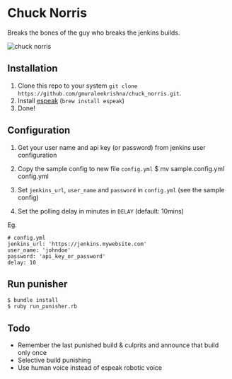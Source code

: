 Chuck Norris
==============

Breaks the bones of the guy who breaks the jenkins builds.

![chuck norris](https://cdn.meme.am/instances/64556564.jpg)

## Installation

1. Clone this repo to your system `git clone https://github.com/gmuraleekrishna/chuck_norris.git`.
2. Install [espeak](http://espeak.sourceforge.net/) (`brew install espeak`)
3. Done!

## Configuration

1. Get your user name and api key (or password) from jenkins user configuration
1. Copy the sample config to new file `config.yml`
	$ mv sample.config.yml config.yml

1. Set `jenkins_url`, `user_name` and `password` in `config.yml` (see the sample config)
1. Set the polling delay in minutes in `DELAY` (default: 10mins)

Eg.

	# config.yml
	jenkins_url: 'https://jenkins.mywebsite.com'
	user_name: 'johndoe'
	password: 'api_key_or_password'
	delay: 10


## Run punisher
	$ bundle install
	$ ruby run_punisher.rb

## Todo

- Remember the last punished build & culprits and announce that build only once
- Selective build punishing
- Use human voice instead of espeak robotic voice

